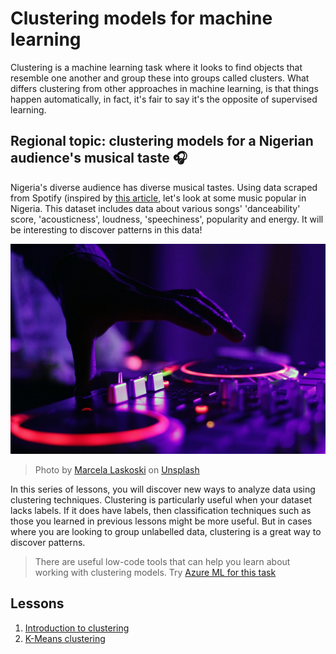 # Clustering models for machine learning

Clustering is a machine learning task where it looks to find objects that resemble one another and group these into groups called clusters.  What differs clustering from other approaches in machine learning, is that things happen automatically, in fact, it's fair to say it's the opposite of supervised learning. 

## Regional topic: clustering models for a Nigerian audience's musical taste 🎧

Nigeria's diverse audience has diverse musical tastes. Using data scraped from Spotify (inspired by [this article](https://towardsdatascience.com/country-wise-visual-analysis-of-music-taste-using-spotify-api-seaborn-in-python-77f5b749b421), let's look at some music popular in Nigeria. This dataset includes data about various songs' 'danceability' score, 'acousticness', loudness, 'speechiness', popularity and energy. It will be interesting to discover patterns in this data!

![A turntable](./images/turntable.jpg)

> Photo by <a href="https://unsplash.com/@marcelalaskoski?utm_source=unsplash&utm_medium=referral&utm_content=creditCopyText">Marcela Laskoski</a> on <a href="https://unsplash.com/s/photos/nigerian-music?utm_source=unsplash&utm_medium=referral&utm_content=creditCopyText">Unsplash</a>
  
In this series of lessons, you will discover new ways to analyze data using clustering techniques. Clustering is particularly useful when your dataset lacks labels. If it does have labels, then classification techniques such as those you learned in previous lessons might be more useful. But in cases where you are looking to group unlabelled data, clustering is a great way to discover patterns.

> There are useful low-code tools that can help you learn about working with clustering models. Try [Azure ML for this task](https://docs.microsoft.com/learn/modules/create-clustering-model-azure-machine-learning-designer/?WT.mc_id=academic-77952-leestott)

## Lessons

1. [Introduction to clustering](1-Visualize/README.md)
2. [K-Means clustering](2-K-Means/README.md)
